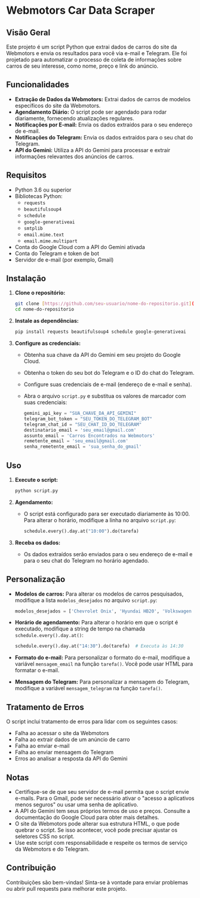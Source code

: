 # Webmotors Car Data Scraper

## Visão Geral

Este projeto é um script Python que extrai dados de carros do site da Webmotors e envia os resultados para você via e-mail e Telegram. Ele foi projetado para automatizar o processo de coleta de informações sobre carros de seu interesse, como nome, preço e link do anúncio.

## Funcionalidades

* **Extração de Dados da Webmotors:** Extrai dados de carros de modelos específicos do site da Webmotors.
* **Agendamento Diário:** O script pode ser agendado para rodar diariamente, fornecendo atualizações regulares.
* **Notificações por E-mail:** Envia os dados extraídos para o seu endereço de e-mail.
* **Notificações do Telegram:** Envia os dados extraídos para o seu chat do Telegram.
* **API do Gemini:** Utiliza a API do Gemini para processar e extrair informações relevantes dos anúncios de carros.

## Requisitos

* Python 3.6 ou superior
* Bibliotecas Python:
    * `requests`
    * `beautifulsoup4`
    * `schedule`
    * `google-generativeai`
    * `smtplib`
    * `email.mime.text`
    * `email.mime.multipart`
* Conta do Google Cloud com a API do Gemini ativada
* Conta do Telegram e token de bot
* Servidor de e-mail (por exemplo, Gmail)

## Instalação

1.  **Clone o repositório:**

    ```bash
    git clone [https://github.com/seu-usuario/nome-do-repositorio.git](https://github.com/seu-usuario/nome-do-repositorio.git)
    cd nome-do-repositorio
    ```

2.  **Instale as dependências:**

    ```bash
    pip install requests beautifulsoup4 schedule google-generativeai
    ```

3.  **Configure as credenciais:**

    * Obtenha sua chave da API do Gemini em seu projeto do Google Cloud.
    * Obtenha o token do seu bot do Telegram e o ID do chat do Telegram.
    * Configure suas credenciais de e-mail (endereço de e-mail e senha).
    * Abra o arquivo `script.py` e substitua os valores de marcador com suas credenciais:

        ```python
        gemini_api_key = "SUA_CHAVE_DA_API_GEMINI"
        telegram_bot_token = "SEU_TOKEN_DO_TELEGRAM_BOT"
        telegram_chat_id = "SEU_CHAT_ID_DO_TELEGRAM"
        destinatario_email = 'seu_email@gmail.com'
        assunto_email = 'Carros Encontrados na Webmotors'
        remetente_email = 'seu_email@gmail.com'
        senha_remetente_email = 'sua_senha_do_gmail'
        ```

## Uso

1.  **Execute o script:**

    ```bash
    python script.py
    ```

2.  **Agendamento:**

    * O script está configurado para ser executado diariamente às 10:00. Para alterar o horário, modifique a linha no arquivo `script.py`:

        ```python
        schedule.every().day.at("10:00").do(tarefa)
        ```

3.  **Receba os dados:**

    * Os dados extraídos serão enviados para o seu endereço de e-mail e para o seu chat do Telegram no horário agendado.

## Personalização

* **Modelos de carros:** Para alterar os modelos de carros pesquisados, modifique a lista `modelos_desejados` no arquivo `script.py`:

    ```python
    modelos_desejados = ['Chevrolet Onix', 'Hyundai HB20', 'Volkswagen Gol']
    ```

* **Horário de agendamento:** Para alterar o horário em que o script é executado, modifique a string de tempo na chamada `schedule.every().day.at()`:

    ```python
    schedule.every().day.at("14:30").do(tarefa)  # Executa às 14:30
    ```

* **Formato do e-mail:** Para personalizar o formato do e-mail, modifique a variável `mensagem_email` na função `tarefa()`. Você pode usar HTML para formatar o e-mail.
* **Mensagem do Telegram:** Para personalizar a mensagem do Telegram, modifique a variável `mensagem_telegram` na função `tarefa()`.

## Tratamento de Erros

O script inclui tratamento de erros para lidar com os seguintes casos:

* Falha ao acessar o site da Webmotors
* Falha ao extrair dados de um anúncio de carro
* Falha ao enviar e-mail
* Falha ao enviar mensagem do Telegram
* Erros ao analisar a resposta da API do Gemini

## Notas

* Certifique-se de que seu servidor de e-mail permita que o script envie e-mails. Para o Gmail, pode ser necessário ativar o "acesso a aplicativos menos seguros" ou usar uma senha de aplicativo.
* A API do Gemini tem seus próprios termos de uso e preços. Consulte a documentação do Google Cloud para obter mais detalhes.
* O site da Webmotors pode alterar sua estrutura HTML, o que pode quebrar o script. Se isso acontecer, você pode precisar ajustar os seletores CSS no script.
* Use este script com responsabilidade e respeite os termos de serviço da Webmotors e do Telegram.

## Contribuição

Contribuições são bem-vindas! Sinta-se à vontade para enviar problemas ou abrir pull requests para melhorar este projeto.
